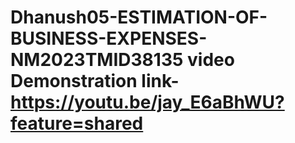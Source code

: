 # Dhanush05-ESTIMATION-OF-BUSINESS-EXPENSES-NM2023TMID38135                                                                                  video Demonstration link-https://youtu.be/jay_E6aBhWU?feature=shared

